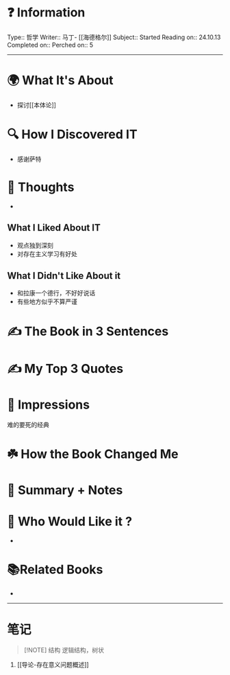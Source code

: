 # ❓ Information
Type:: 哲学
Writer:: 马丁- [[海德格尔]]
Subject:: 
Started Reading on:: 24.10.13
Completed on:: 
Perched on:: 5
___
# 🌍 What It's About
-  探讨[[本体论]]
# 🔍 How I Discovered IT
- 感谢萨特
# 🧠 Thoughts
- 
## What I Liked About IT
- 观点独到深刻
- 对存在主义学习有好处
## What I Didn't Like About it
- 和拉康一个德行，不好好说话
- 有些地方似乎不算严谨
# ✍️ The Book in 3 Sentences
# ✍️ My Top 3 Quotes
# 🎨 Impressions
难的要死的经典
# ☘️ How the Book Changed Me
# 📒 Summary + Notes
# 🥰 Who Would Like it ?
- 
# 📚Related Books
- 

---
# 笔记 

> [!NOTE] 结构
> 逻辑结构，树状

1. [[导论-存在意义问题概述]]
